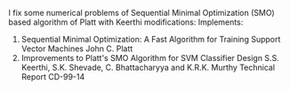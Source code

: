 I fix some numerical problems of Sequential Minimal Optimization (SMO) based algorithm of Platt with Keerthi modifications:
Implements:
1. Sequential Minimal Optimization: A Fast Algorithm for Training Support Vector Machines
    John C. Platt
2. Improvements to Platt's SMO Algorithm for SVM Classifier Design
    S.S. Keerthi, S.K. Shevade, C. Bhattacharyya and K.R.K. Murthy
    Technical Report CD-99-14
